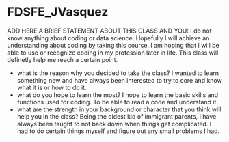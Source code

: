 # FDSFE_JVasquez


ADD HERE A BRIEF STATEMENT ABOUT THIS CLASS AND YOU:
I do not know anything about coding or data science. Hopefully I will achieve an understanding about coding by taking this course. I am hoping that I will be able to use or recognize coding in my profession later in life. This class will definetly help me reach a certain point.
- what is the reason why you decided to take the class?
I wanted to learn something new and have always been interested to try to core and know what it is or how to do it.
- what do you hope to learn the most?
I hope to learn the basic skills and functions used for coding. To be able to read a code and understand it.
- what are the strength in your background or character that you think will help you in the class?
Being the oldest kid of immigrant parents, I have always been taught to not back down when things get complicated. I had to do certain things myself and figure out any small problems I had. 
